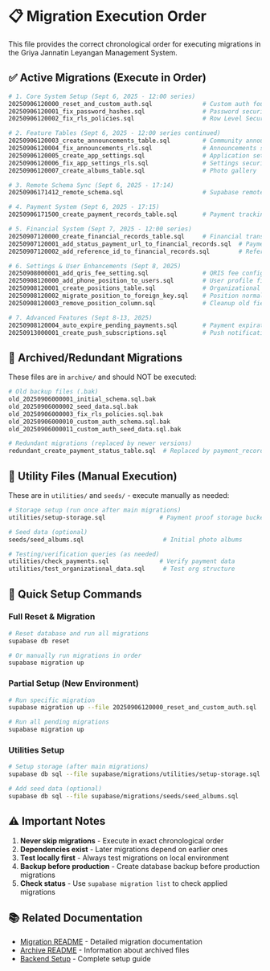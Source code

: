 # 📋 Migration Execution Order

This file provides the correct chronological order for executing migrations in the Griya Jannatin Leyangan Management System.

## ✅ Active Migrations (Execute in Order)

```bash
# 1. Core System Setup (Sept 6, 2025 - 12:00 series)
20250906120000_reset_and_custom_auth.sql              # Custom auth foundation
20250906120001_fix_password_hashes.sql                # Password security fixes  
20250906120002_fix_rls_policies.sql                   # Row Level Security

# 2. Feature Tables (Sept 6, 2025 - 12:00 series continued)
20250906120003_create_announcements_table.sql         # Community announcements
20250906120004_fix_announcements_rls.sql              # Announcements security
20250906120005_create_app_settings.sql                # Application settings
20250906120006_fix_app_settings_rls.sql               # Settings security
20250906120007_create_albums_table.sql                # Photo gallery

# 3. Remote Schema Sync (Sept 6, 2025 - 17:14)
20250906171412_remote_schema.sql                      # Supabase remote sync

# 4. Payment System (Sept 6, 2025 - 17:15)
20250906171500_create_payment_records_table.sql       # Payment tracking

# 5. Financial System (Sept 7, 2025 - 12:00 series)
20250907120000_create_financial_records_table.sql     # Financial transactions
20250907120001_add_status_payment_url_to_financial_records.sql  # Payment URLs
20250907120002_add_reference_id_to_financial_records.sql        # Reference IDs

# 6. Settings & User Enhancements (Sept 8, 2025)
20250908000001_add_qris_fee_setting.sql               # QRIS fee configuration
20250908120000_add_phone_position_to_users.sql        # User profile fields
20250908120001_create_positions_table.sql             # Organizational positions
20250908120002_migrate_position_to_foreign_key.sql    # Position normalization
20250908120003_remove_position_column.sql             # Cleanup old fields

# 7. Advanced Features (Sept 8-13, 2025)
20250908120004_auto_expire_pending_payments.sql       # Payment expiration
20250913000001_create_push_subscriptions.sql          # Push notifications
```

## 🚫 Archived/Redundant Migrations

These files are in `archive/` and should NOT be executed:

```bash
# Old backup files (.bak)
old_20250906000001_initial_schema.sql.bak
old_20250906000002_seed_data.sql.bak  
old_20250906000003_fix_rls_policies.sql.bak
old_20250906000010_custom_auth_schema.sql.bak
old_20250906000011_custom_auth_seed_data.sql.bak

# Redundant migrations (replaced by newer versions)
redundant_create_payment_status_table.sql  # Replaced by payment_records
```

## 🔧 Utility Files (Manual Execution)

These are in `utilities/` and `seeds/` - execute manually as needed:

```bash
# Storage setup (run once after main migrations)
utilities/setup-storage.sql               # Payment proof storage bucket

# Seed data (optional)
seeds/seed_albums.sql                      # Initial photo albums

# Testing/verification queries (as needed)
utilities/check_payments.sql              # Verify payment data
utilities/test_organizational_data.sql     # Test org structure
```

## 🚀 Quick Setup Commands

### Full Reset & Migration
```bash
# Reset database and run all migrations
supabase db reset

# Or manually run migrations in order
supabase migration up
```

### Partial Setup (New Environment)
```bash
# Run specific migration
supabase migration up --file 20250906120000_reset_and_custom_auth.sql

# Run all pending migrations
supabase migration up
```

### Utilities Setup
```bash
# Setup storage (after main migrations)
supabase db sql --file supabase/migrations/utilities/setup-storage.sql

# Add seed data (optional)
supabase db sql --file supabase/migrations/seeds/seed_albums.sql
```

## ⚠️ Important Notes

1. **Never skip migrations** - Execute in exact chronological order
2. **Dependencies exist** - Later migrations depend on earlier ones
3. **Test locally first** - Always test migrations on local environment
4. **Backup before production** - Create database backup before production migrations
5. **Check status** - Use `supabase migration list` to check applied migrations

## 📚 Related Documentation

- [Migration README](migrations/README.md) - Detailed migration documentation
- [Archive README](../archive/README.md) - Information about archived files
- [Backend Setup](../docs/api/BACKEND_README.md) - Complete setup guide
